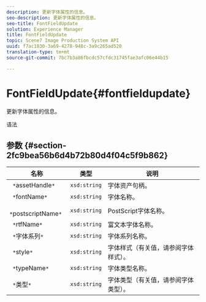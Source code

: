 ```yaml
---
description: 更新字体属性的信息。
seo-description: 更新字体属性的信息。
seo-title: FontFieldUpdate
solution: Experience Manager
title: FontFieldUpdate
topic: Scene7 Image Production System API
uuid: f7ac1830-3a69-4278-948c-3a9c265ad520
translation-type: tm+mt
source-git-commit: 7bc7b3a86fbcdc57cfdc31745fae3afc06e44b15

---
```



# FontFieldUpdate{#fontfieldupdate}

更新字体属性的信息。

语法

## 参数 {#section-2fc9bea56b6d4b72b80d4f04c5f9b862}

| 名称 | 类型 | 说明 |
|---|---|---|
| ` *`assetHandle`*` | `xsd:string` | 字体资产句柄。 |
| ` *`fontName`*` | `xsd:string` | 字体名称。 |
| ` *`postscriptName`*` | `xsd:string` | PostScript字体名称。 |
| ` *`rtfName`*` | `xsd:string` | 富文本字体名称。 |
| ` *`字体系列`*` | `xsd:string` | 字体系列名称。 |
| ` *`style`*` | `xsd:string` | 字体样式（有关值，请参阅字体样式）。 |
| ` *`typeName`*` | `xsd:string` | 字体类型名称。 |
| ` *`类型`*` | `xsd:string` | 字体类型（有关值，请参阅字体类型）。 |

